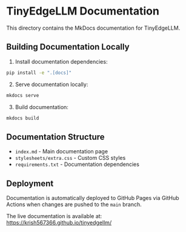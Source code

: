 # TinyEdgeLLM Documentation

This directory contains the MkDocs documentation for TinyEdgeLLM.

## Building Documentation Locally

1. Install documentation dependencies:
```bash
pip install -e ".[docs]"
```

2. Serve documentation locally:
```bash
mkdocs serve
```

3. Build documentation:
```bash
mkdocs build
```

## Documentation Structure

- `index.md` - Main documentation page
- `stylesheets/extra.css` - Custom CSS styles
- `requirements.txt` - Documentation dependencies

## Deployment

Documentation is automatically deployed to GitHub Pages via GitHub Actions when changes are pushed to the `main` branch.

The live documentation is available at: https://krish567366.github.io/tinyedgellm/